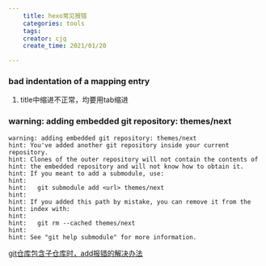 ```yaml
---
    title: hexo常见报错
    categories: tools
    tags:
    creator: cjq
    create_time: 2021/01/20

---
```




### bad indentation of a mapping entry

1. title中缩进不正常，均要用tab缩进



### warning: adding embedded git repository: themes/next

```
warning: adding embedded git repository: themes/next
hint: You've added another git repository inside your current repository.
hint: Clones of the outer repository will not contain the contents of
hint: the embedded repository and will not know how to obtain it.
hint: If you meant to add a submodule, use:
hint:
hint: 	git submodule add <url> themes/next
hint:
hint: If you added this path by mistake, you can remove it from the
hint: index with:
hint:
hint: 	git rm --cached themes/next
hint:
hint: See "git help submodule" for more information.
```

[git仓库包含子仓库时，add报错的解决办法](https://cloud.tencent.com/developer/article/1583762)

